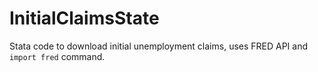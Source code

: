 # InitialClaimsState
Stata code to download initial unemployment claims, uses FRED API and `import fred` command.
